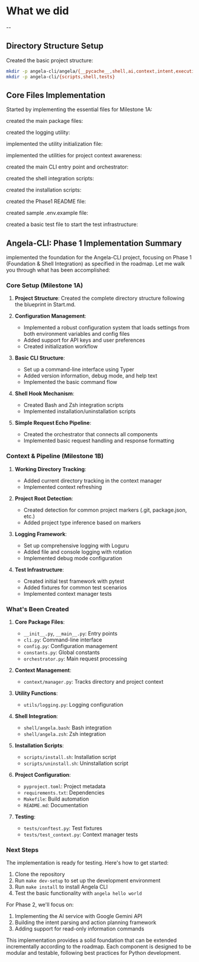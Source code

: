 # What we did
--
## Directory Structure Setup

Created the basic project structure:

```bash
mkdir -p angela-cli/angela/{__pycache__,shell,ai,context,intent,execution,safety,utils}
mkdir -p angela-cli/{scripts,shell,tests}
```

## Core Files Implementation

Started by implementing the essential files for Milestone 1A:

created the main package files:

created the logging utility:

implemented the utility initialization file:

implemented the utilities for project context awareness:

created the main CLI entry point and orchestrator:

created the shell integration scripts:

created the installation scripts:

created the Phase1 README file:

created sample .env.example file:

created a basic test file to start the test infrastructure:

## Angela-CLI: Phase 1 Implementation Summary

implemented the foundation for the Angela-CLI project, focusing on Phase 1 (Foundation & Shell Integration) as specified in the roadmap. Let me walk you through what has been accomplished:

### Core Setup (Milestone 1A)

1. **Project Structure**: Created the complete directory structure following the blueprint in Start.md.

2. **Configuration Management**: 
   - Implemented a robust configuration system that loads settings from both environment variables and config files
   - Added support for API keys and user preferences
   - Created initialization workflow

3. **Basic CLI Structure**:
   - Set up a command-line interface using Typer
   - Added version information, debug mode, and help text
   - Implemented the basic command flow

4. **Shell Hook Mechanism**:
   - Created Bash and Zsh integration scripts
   - Implemented installation/uninstallation scripts

5. **Simple Request Echo Pipeline**:
   - Created the orchestrator that connects all components
   - Implemented basic request handling and response formatting

### Context & Pipeline (Milestone 1B)

1. **Working Directory Tracking**:
   - Added current directory tracking in the context manager
   - Implemented context refreshing

2. **Project Root Detection**:
   - Created detection for common project markers (.git, package.json, etc.)
   - Added project type inference based on markers

3. **Logging Framework**:
   - Set up comprehensive logging with Loguru
   - Added file and console logging with rotation
   - Implemented debug mode configuration

4. **Test Infrastructure**:
   - Created initial test framework with pytest
   - Added fixtures for common test scenarios
   - Implemented context manager tests

### What's Been Created

1. **Core Package Files**:
   - `__init__.py`, `__main__.py`: Entry points
   - `cli.py`: Command-line interface
   - `config.py`: Configuration management
   - `constants.py`: Global constants
   - `orchestrator.py`: Main request processing

2. **Context Management**:
   - `context/manager.py`: Tracks directory and project context

3. **Utility Functions**:
   - `utils/logging.py`: Logging configuration

4. **Shell Integration**:
   - `shell/angela.bash`: Bash integration
   - `shell/angela.zsh`: Zsh integration

5. **Installation Scripts**:
   - `scripts/install.sh`: Installation script
   - `scripts/uninstall.sh`: Uninstallation script

6. **Project Configuration**:
   - `pyproject.toml`: Project metadata
   - `requirements.txt`: Dependencies
   - `Makefile`: Build automation
   - `README.md`: Documentation

7. **Testing**:
   - `tests/conftest.py`: Test fixtures
   - `tests/test_context.py`: Context manager tests

### Next Steps

The implementation is ready for testing. Here's how to get started:

1. Clone the repository
2. Run `make dev-setup` to set up the development environment
3. Run `make install` to install Angela CLI
4. Test the basic functionality with `angela hello world`

For Phase 2, we'll focus on:
1. Implementing the AI service with Google Gemini API
2. Building the intent parsing and action planning framework
3. Adding support for read-only information commands

This implementation provides a solid foundation that can be extended incrementally according to the roadmap. Each component is designed to be modular and testable, following best practices for Python development.



